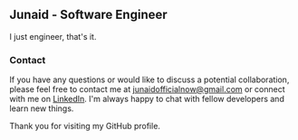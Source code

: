 ## Junaid - Software Engineer

I just engineer, that's it.

### Contact
If you have any questions or would like to discuss a potential collaboration, please feel free to contact me at [junaidofficialnow@gmail.com](mailto:junaidofficialnow@gmail.com) or connect with me on [LinkedIn](https://www.linkedin.com/in/junaid-jamshed-). I'm always happy to chat with fellow developers and learn new things.

Thank you for visiting my GitHub profile.
